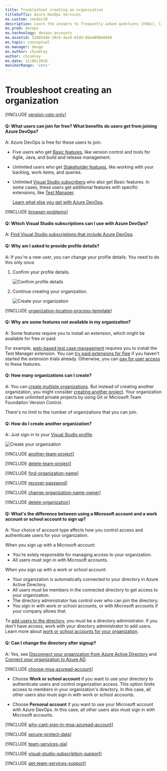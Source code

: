 ```yaml
---
title: Troubleshoot creating an organization
titleSuffix: Azure DevOps Services
ms.custom: seodec18
description: Learn the answers to frequently asked questions (FAQs), like the differences between using a Microsoft account versus a work or school account, and more.
ms.prod: devops
ms.technology: devops-accounts
ms.assetid: 5288549e-30cb-4ac0-81dd-8ba4890e8448
ms.topic: conceptual
ms.manager: douge
ms.author: chcomley
author: chcomley
ms.date: 12/06/2018
monikerRange: 'vsts'
---
```


# Troubleshoot creating an organization

[!INCLUDE [version-vsts-only](../../_shared/version-vsts-only.md)]

<a name="free-users"></a>

#### Q: What users can join for free? What benefits do users get from joining Azure DevOps?

A: Azure DevOps is free for these users to join:

* Five users who get [Basic features](https://visualstudio.microsoft.com/team-services/compare-features/), like version control and tools for Agile, Java, and build and release management. 

* Unlimited users who get [Stakeholder features](https://visualstudio.microsoft.com/team-services/compare-features/), like working with your backlog, work items, and queries.

* Unlimited [Visual Studio subscribers](https://visualstudio.microsoft.com/team-services/compare-features/) who also get Basic features. In some cases, these users get additional features with specific extensions, like [Test Manager](https://marketplace.visualstudio.com/items?itemName=ms.vss-testmanager-web).

	[Learn what else you get with Azure DevOps](https://visualstudio.microsoft.com/team-services/pricing/).

<a name="browser-problems"></a>

[!INCLUDE [browser-problems](../../_shared/qa-browser-problems.md)]

#### Q:  Which Visual Studio subscriptions can I use with Azure DevOps?

A:	[Find Visual Studio subscriptions that include Azure DevOps](faq-add-delete-users.md#EligibleMSDNSubscriptions).

#### Q:	Why am I asked to provide profile details?

A:	If you're a new user, you can change your profile details. You need to do this only once.

1.	Confirm your profile details.

	![Confirm profile details](_img/sign-up-visual-studio-team-services/create-profile-msa.png)

1.	Continue creating your organization.

	![Create your organization](_img/sign-up-visual-studio-team-services/my-info-new-organization.png)

<a name="organization-location"></a>

[!INCLUDE [organization-location-process-template](../../_shared/qa-organization-location-process-template.md)]

#### Q:	Why are some features not available in my organization?

A: Some features require you to install an extension, which might be available for free or paid.

For example, [web-based test case management](https://marketplace.visualstudio.com/items?itemName=ms.vss-testmanager-web) requires you to install the Test Manager extension. You can [try paid extensions for free](../billing/try-additional-features-vs.md) if you haven't started the extension trials already. Otherwise, you can [pay for user access](../../marketplace/install-extension.md) to these features.

#### Q:	How many organizations can I create?

A: You can [create multiple organizations](#create-another-organization). But instead of creating another organization, you might consider [creating another project](#another-team-project). Your organization can have unlimited private projects by using Git or Microsoft Team Foundation Version Control.

There's no limit to the number of organizations that you can join.  

<a name="create-another-organization"></a>

#### Q:	How do I create another organization?

A: Just sign in to your [Visual Studio profile](https://app.vsaex.visualstudio.com/profile/view).

![Create your organization](_img/sign-up-visual-studio-team-services/my-info-organization-list.png)

<a name="another-team-project"></a>

[!INCLUDE [another-team-project](../../_shared/qa-another-team-project.md)]

[!INCLUDE [delete-team-project](../../_shared/qa-delete-team-project.md)]

[!INCLUDE [find-organization-name](../../_shared/qa-find-organization-name.md)]

[!INCLUDE [recover-password](../../_shared/qa-recover-password.md)]

[!INCLUDE [change-organization-name-owner](../../_shared/qa-change-organization-name-owner.md)]

[!INCLUDE [delete-organization](../../_shared/qa-delete-organization.md)]

<a name="SignInOrganizationDifferences"></a>

#### Q:	What's the difference between using a Microsoft account and a work account or school account to sign up?

A: Your choice of account type affects how you control access and authenticate users for your organization.

When you sign up with a Microsoft account:

* You're solely responsible for managing access to your organization.
* All users must sign in with Microsoft accounts.

When you sign up with a work or school account:

* Your organization is automatically connected to your directory in Azure Active Directory.
* All users must be members in the connected directory to get access to your organization.
* The directory administrator has control over who can join the directory.
* You sign in with work or school accounts, or with Microsoft accounts if your company allows that.

To [add users to the directory](/azure/active-directory/active-directory-create-users), you must be a directory administrator. If you don't have access, work with your directory administrator to add users. Learn more about [work or school accounts for your organization](/azure/active-directory/sign-up-organization).

<a name="ChangeDirectory"></a>

#### Q:	Can I change the directory after signup?

A: Yes, see [Disconnect your organization from Azure Active Directory](disconnect-organization-from-azure-ad.md) and  [Connect your organization to Azure AD](connect-organization-to-azure-ad.md).

<a name="ChooseOrgAcctMSAcct"></a>

[!INCLUDE [choose-msa-azuread-account](../../_shared/qa-choose-msa-azuread-account.md)]

* Choose **Work or school account** if you want to use your directory to authenticate users and control organization access. This option limits access to members in your organization's directory. In this case, all other users also must sign in with work or school accounts. 

* Choose **Personal account** if you want to use your Microsoft account with Azure DevOps. In this case, all other users also must sign in with Microsoft accounts.

[!INCLUDE [why-cant-sign-in-msa-azuread-account](../../_shared/qa-why-cant-sign-in-msa-azuread-account.md)]

[!INCLUDE [secure-protect-data](../../_shared/qa-secure-protect-data.md)]

[!INCLUDE [team-services-sla](../../_shared/qa-vsts-sla.md)]

<a name="get-support"></a>

[!INCLUDE [visual-studio-subscription-support](../../_shared/qa-visual-studio-subscription-support.md)]

[!INCLUDE [get-team-services-support](../../_shared/qa-get-vsts-support.md)]
